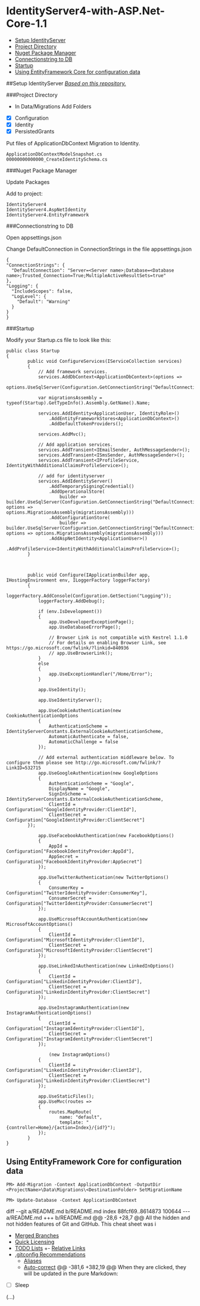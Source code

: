 # IdentityServer4-with-ASP.Net-Core-1.1

- [Setup IdentityServer](#setup-identityserver)
 - [Project Directory](#project-directory)
 - [Nuget Package Manager](#nuget-package-manager)
 - [Connectionstring to DB](#connectionstring-to-db)
 - [Startup](#startup)
- [Using EntityFramework Core for configuration data](#using-entityframework-core-for-configuration-data)

##Setup IdentityServer
 [*Based on this repository.*](https://github.com/petervanhemert/ASP.NET-CORE-1.1-Development-with-SSL/blob/master/README.md)
 
###Project Directory
 
 - In Data/Migrations Add Folders
  - [x] Configuration
  - [x] Identity
  - [x] PersistedGrants
 
 Put files of ApplicationDbContext Migration to Identity.
 ```
 ApplicationDbContextModelSnapshot.cs
 00000000000000_CreateIdentitySchema.cs
 ```
 
###Nuget Package Manager
 
 Update Packages
 
 Add to project:
 ```
 IdentityServer4
 IdentityServer4.AspNetIdentity
 IdentityServer4.EntityFramework
 ```
 
###Connectionstring to DB

 Open appsettings.json
 
 Change DefaultConnection in ConnectionStrings in the file appsettings.json
  ```
 {
  "ConnectionStrings": {
    "DefaultConnection": "Server=<Server name>;Database=<Database name>;Trusted_Connection=True;MultipleActiveResultSets=true"
  },
  "Logging": {
    "IncludeScopes": false,
    "LogLevel": {
      "Default": "Warning"
    }
  }
}
  ```
###Startup

Modify your Startup.cs file to look like this:
```
public class Startup
{
        public void ConfigureServices(IServiceCollection services)
        {
            // Add framework services.
            services.AddDbContext<ApplicationDbContext>(options =>
                options.UseSqlServer(Configuration.GetConnectionString("DefaultConnection")));

            var migrationsAssembly = typeof(Startup).GetTypeInfo().Assembly.GetName().Name;

            services.AddIdentity<ApplicationUser, IdentityRole>()
                .AddEntityFrameworkStores<ApplicationDbContext>()
                .AddDefaultTokenProviders();

            services.AddMvc();

            // Add application services.
            services.AddTransient<IEmailSender, AuthMessageSender>();
            services.AddTransient<ISmsSender, AuthMessageSender>();
            services.AddTransient<IProfileService, IdentityWithAdditionalClaimsProfileService>();

            // add for identityserver
            services.AddIdentityServer()
                .AddTemporarySigningCredential()
                .AddOperationalStore(
                    builder => builder.UseSqlServer(Configuration.GetConnectionString("DefaultConnection"), options =>                  options.MigrationsAssembly(migrationsAssembly)))
                .AddConfigurationStore(
                    builder => builder.UseSqlServer(Configuration.GetConnectionString("DefaultConnection"), options => options.MigrationsAssembly(migrationsAssembly)))
                .AddAspNetIdentity<ApplicationUser>()
                .AddProfileService<IdentityWithAdditionalClaimsProfileService>();
        }



        public void Configure(IApplicationBuilder app, IHostingEnvironment env, ILoggerFactory loggerFactory)
        {
            loggerFactory.AddConsole(Configuration.GetSection("Logging"));
            loggerFactory.AddDebug();

            if (env.IsDevelopment())
            {
                app.UseDeveloperExceptionPage();
                app.UseDatabaseErrorPage();

                // Browser Link is not compatible with Kestrel 1.1.0
                // For details on enabling Browser Link, see https://go.microsoft.com/fwlink/?linkid=840936
                // app.UseBrowserLink();
            }
            else
            {
                app.UseExceptionHandler("/Home/Error");
            }
           
            app.UseIdentity();
            
            app.UseIdentityServer();

            app.UseCookieAuthentication(new CookieAuthenticationOptions
            {
                AuthenticationScheme = IdentityServerConstants.ExternalCookieAuthenticationScheme,
                AutomaticAuthenticate = false,
                AutomaticChallenge = false
            });

            // Add external authentication middleware below. To configure them please see http://go.microsoft.com/fwlink/?LinkID=532715
            app.UseGoogleAuthentication(new GoogleOptions
            {
                AuthenticationScheme = "Google",
                DisplayName = "Google",
                SignInScheme = IdentityServerConstants.ExternalCookieAuthenticationScheme,
                ClientId = Configuration["GoogleIdentityProvider:ClientId"],
                ClientSecret = Configuration["GoogleIdentityProvider:ClientSecret"]
        });

            app.UseFacebookAuthentication(new FacebookOptions()
            {
                AppId = Configuration["FacebookIdentityProvider:AppId"],
                AppSecret = Configuration["FacebookIdentityProvider:AppSecret"]
            });

            app.UseTwitterAuthentication(new TwitterOptions()
            {
                ConsumerKey = Configuration["TwitterIdentityProvider:ConsumerKey"],
                ConsumerSecret = Configuration["TwitterIdentityProvider:ConsumerSecret"]
            });

            app.UseMicrosoftAccountAuthentication(new MicrosoftAccountOptions()
            {
                ClientId = Configuration["MicrosoftIdentityProvider:ClientId"],
                ClientSecret = Configuration["MicrosoftIdentityProvider:ClientSecret"]
            });

            app.UseLinkedInAuthentication(new LinkedInOptions()
            {
                ClientId = Configuration["LinkedinIdentityProvider:ClientId"],
                ClientSecret = Configuration["LinkedinIdentityProvider:ClientSecret"]
            });

            app.UseInstagramAuthentication(new InstagramAuthenticationOptions()
            {
                ClientId = Configuration["InstagramIdentityProvider:ClientId"],
                ClientSecret = Configuration["InstagramIdentityProvider:ClientSecret"]
            });

                (new InstagramOptions()
            {
                ClientId = Configuration["LinkedinIdentityProvider:ClientId"],
                ClientSecret = Configuration["LinkedinIdentityProvider:ClientSecret"]
            });

            app.UseStaticFiles();
            app.UseMvc(routes =>
            {
                routes.MapRoute(
                    name: "default",
                    template: "{controller=Home}/{action=Index}/{id?}");
            });
        }
}
```

  
## Using EntityFramework Core for configuration data



```
PM> Add-Migration -Context ApplicationDbContext -OutputDir <ProjectName>\Data\Migrations\<DestinationFolder> SetMigrationName

PM> Update-Database -Context ApplicationDbContext
```














diff --git a/README.md b/README.md
index 88fcf69..8614873 100644
--- a/README.md
+++ b/README.md
@@ -28,6 +28,7 @@ All the hidden and not hidden features of Git and GitHub. This cheat sheet was i
 - [Merged Branches](#merged-branches)
 - [Quick Licensing](#quick-licensing)
 - [TODO Lists](#todo-lists)
+- [Relative Links](#relative-links)
 - [.gitconfig Recommendations](#gitconfig-recommendations)
     - [Aliases](#aliases)
     - [Auto-correct](#auto-correct)
@@ -381,6 +382,19 @@ When they are clicked, they will be updated in the pure Markdown:
 - [ ] Sleep

(...)
